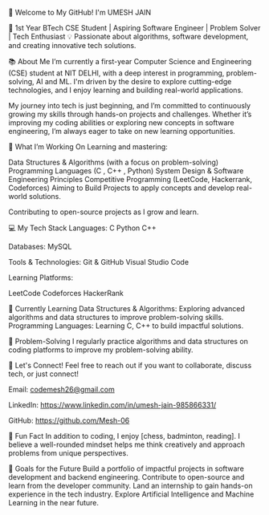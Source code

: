 👋 Welcome to My GitHub! I'm UMESH JAIN

🚀 1st Year BTech CSE Student | Aspiring Software Engineer | Problem Solver | Tech Enthusiast
💡 Passionate about algorithms, software development, and creating innovative tech solutions.

📚 About Me
I’m currently a first-year Computer Science and Engineering (CSE) student at NIT DELHI, with a deep interest in programming, problem-solving, AI and ML. I'm driven by the desire to explore cutting-edge technologies, and I enjoy learning and building real-world applications.

My journey into tech is just beginning, and I’m committed to continuously growing my skills through hands-on projects and challenges. Whether it’s improving my coding abilities or exploring new concepts in software engineering, I’m always eager to take on new learning opportunities.

🚀 What I’m Working On
Learning and mastering:

Data Structures & Algorithms (with a focus on problem-solving)
Programming Languages (C , C++ , Python)
System Design & Software Engineering Principles
Competitive Programming (LeetCode, Hackerrank, Codeforces)
Aiming to Build Projects to apply concepts and develop real-world solutions.

Contributing to open-source projects as I grow and learn.

💻 My Tech Stack
Languages:
C
Python
C++

Databases:
MySQL

Tools & Technologies:
Git & GitHub 
Visual Studio Code

Learning Platforms:

LeetCode
Codeforces
HackerRank

🌱 Currently Learning
Data Structures & Algorithms: Exploring advanced algorithms and data structures to improve problem-solving skills.
Programming Languages: Learning C, C++ to build impactful solutions.

🧩 Problem-Solving
I regularly practice algorithms and data structures on coding platforms to improve my problem-solving ability. 

💬 Let's Connect!
Feel free to reach out if you want to collaborate, discuss tech, or just connect!

Email: codemesh26@gmail.com

LinkedIn: https://www.linkedin.com/in/umesh-jain-985866331/

GitHub: https://github.com/Mesh-06

🌟 Fun Fact
In addition to coding, I enjoy [chess, badminton, reading]. I believe a well-rounded mindset helps me think creatively and approach problems from unique perspectives.

🚀 Goals for the Future
Build a portfolio of impactful projects in software development and backend engineering.
Contribute to open-source and learn from the developer community.
Land an internship to gain hands-on experience in the tech industry.
Explore Artificial Intelligence and Machine Learning in the near future.
